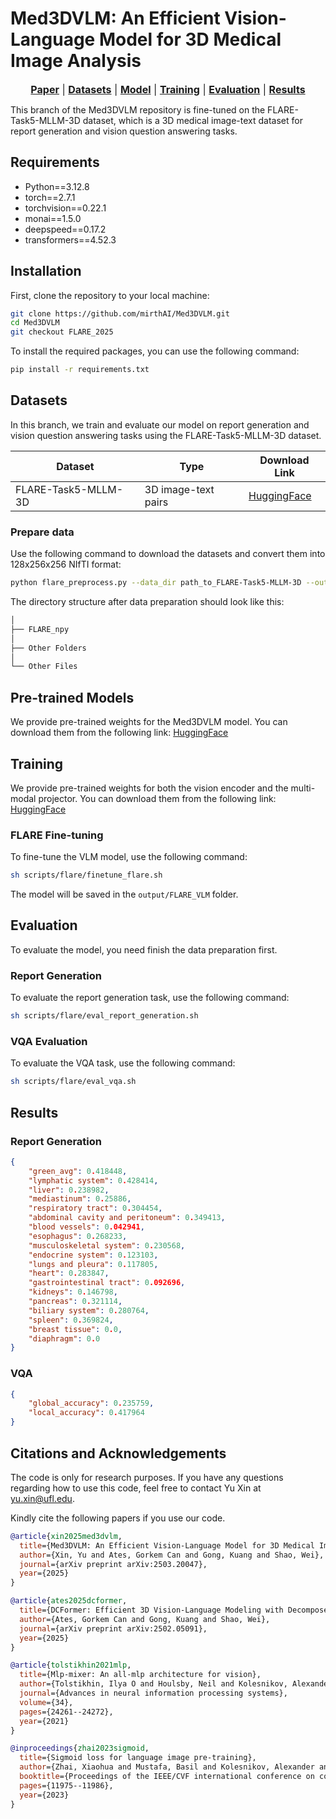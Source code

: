 # Med3DVLM: An Efficient Vision-Language Model for 3D Medical Image Analysis

<font size=3><div align='center' > <a href=https://arxiv.org/abs/2503.20047/>**Paper**</a> | [**Datasets**](#datasets) | [**Model**](#model) | [**Training**](#training) | [**Evaluation**](#evaluation) | [**Results**](#results)</div></font>

This branch of the Med3DVLM repository is fine-tuned on the FLARE-Task5-MLLM-3D dataset, which is a 3D medical image-text dataset for report generation and vision question answering tasks.

## Requirements
* Python==3.12.8
* torch==2.7.1
* torchvision==0.22.1
* monai==1.5.0
* deepspeed==0.17.2
* transformers==4.52.3

## Installation
First, clone the repository to your local machine:
```bash
git clone https://github.com/mirthAI/Med3DVLM.git
cd Med3DVLM
git checkout FLARE_2025
```
To install the required packages, you can use the following command:

```bash
pip install -r requirements.txt
```

## Datasets
In this branch, we train and evaluate our model on report generation and vision question answering tasks using the FLARE-Task5-MLLM-3D dataset.

 Dataset  | Type | Download Link |
| ------------- | ------------- | ------------- |
| FLARE-Task5-MLLM-3D | 3D image-text pairs | [HuggingFace](https://huggingface.co/datasets/FLARE-MedFM/FLARE-Task5-MLLM-3D)|

### Prepare data
Use the following command to download the datasets and convert them into 128x256x256 NIfTI format:

```bash
python flare_preprocess.py --data_dir path_to_FLARE-Task5-MLLM-3D --output_dir FLARE_npy
```

The directory structure after data preparation should look like this:

```bash
│
├── FLARE_npy
│
├── Other Folders
│
└── Other Files
```

## Pre-trained Models
We provide pre-trained weights for the Med3DVLM model. You can download them from the following link:
[HuggingFace](https://huggingface.co/MagicXin/Med3DVLM-Qwen-2.5-7B-FLARE2025)


## Training
We provide pre-trained weights for both the vision encoder and the multi-modal projector. You can download them from the following link: [HuggingFace](https://huggingface.co/MagicXin/Med3DVLM-Qwen-2.5-7B-FLARE2025/tree/main/pretrained)

### FLARE Fine-tuning
To fine-tune the VLM model, use the following command:

```bash
sh scripts/flare/finetune_flare.sh
```

The model will be saved in the `output/FLARE_VLM` folder.

## Evaluation
To evaluate the model, you need finish the data preparation first. 

### Report Generation
To evaluate the report generation task, use the following command:

```bash
sh scripts/flare/eval_report_generation.sh
```

### VQA Evaluation
To evaluate the VQA task, use the following command:

```bash
sh scripts/flare/eval_vqa.sh
```

## Results

### Report Generation
```json
{
    "green_avg": 0.418448,
    "lymphatic system": 0.428414,
    "liver": 0.238982,
    "mediastinum": 0.25886,
    "respiratory tract": 0.304454,
    "abdominal cavity and peritoneum": 0.349413,
    "blood vessels": 0.042941,
    "esophagus": 0.268233,
    "musculoskeletal system": 0.230568,
    "endocrine system": 0.123103,
    "lungs and pleura": 0.117805,
    "heart": 0.283847,
    "gastrointestinal tract": 0.092696,
    "kidneys": 0.146798,
    "pancreas": 0.321114,
    "biliary system": 0.280764,
    "spleen": 0.369824,
    "breast tissue": 0.0,
    "diaphragm": 0.0
}
```

### VQA
```json
{
    "global_accuracy": 0.235759,
    "local_accuracy": 0.417964
}
```

## Citations and Acknowledgements
The code is only for research purposes. If you have any questions regarding how to use this code, feel free to contact Yu Xin at yu.xin@ufl.edu.

Kindly cite the following papers if you use our code.

```bibtex
@article{xin2025med3dvlm,
  title={Med3DVLM: An Efficient Vision-Language Model for 3D Medical Image Analysis},
  author={Xin, Yu and Ates, Gorkem Can and Gong, Kuang and Shao, Wei},
  journal={arXiv preprint arXiv:2503.20047},
  year={2025}
}

@article{ates2025dcformer,
  title={DCFormer: Efficient 3D Vision-Language Modeling with Decomposed Convolutions},
  author={Ates, Gorkem Can and Gong, Kuang and Shao, Wei},
  journal={arXiv preprint arXiv:2502.05091},
  year={2025}
}

@article{tolstikhin2021mlp,
  title={Mlp-mixer: An all-mlp architecture for vision},
  author={Tolstikhin, Ilya O and Houlsby, Neil and Kolesnikov, Alexander and Beyer, Lucas and Zhai, Xiaohua and Unterthiner, Thomas and Yung, Jessica and Steiner, Andreas and Keysers, Daniel and Uszkoreit, Jakob and others},
  journal={Advances in neural information processing systems},
  volume={34},
  pages={24261--24272},
  year={2021}
}

@inproceedings{zhai2023sigmoid,
  title={Sigmoid loss for language image pre-training},
  author={Zhai, Xiaohua and Mustafa, Basil and Kolesnikov, Alexander and Beyer, Lucas},
  booktitle={Proceedings of the IEEE/CVF international conference on computer vision},
  pages={11975--11986},
  year={2023}
}
```
